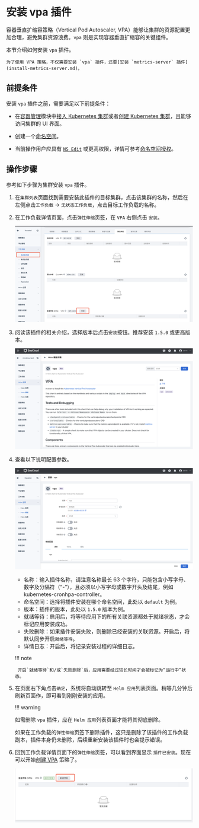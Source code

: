# 安装 vpa 插件

容器垂直扩缩容策略（Vertical Pod Autoscaler, VPA）能够让集群的资源配置更加合理，避免集群资源浪费。`vpa` 则是实现容器垂直扩缩容的关键组件。

本节介绍如何安装 `vpa` 插件。

    为了使用 VPA 策略，不仅需要安装 `vpa` 插件，还要[安装 `metrics-server` 插件](install-metrics-server.md)。

## 前提条件

安装 `vpa` 插件之前，需要满足以下前提条件：

- 在[容器管理](../../intro/what.md)模块中[接入 Kubernetes 集群](../clusters/integrate-cluster.md)或者[创建 Kubernetes 集群](../clusters/create-cluster.md)，且能够访问集群的 UI 界面。

- 创建一个[命名空间](../namespaces/createns.md)。

- 当前操作用户应具有 [`NS Edit`](../permissions/permission-brief.md#ns-edit) 或更高权限，详情可参考[命名空间授权](../namespaces/createns.md)。

## 操作步骤

参考如下步骤为集群安装 `vpa` 插件。

1. 在`集群列表`页面找到需要安装此插件的目标集群，点击该集群的名称，然后在左侧点击`工作负载` -> `无状态工作负载`，点击目标工作负载的名称。

2. 在工作负载详情页面，点击`弹性伸缩`页签，在 `VPA` 右侧点击 `安装`。

    ![工作负载](../../images/installvpa.png)

3. 阅读该插件的相关介绍，选择版本后点击`安装`按钮。推荐安装 `1.5.0` 或更高版本。

    ![工作负载](../../images/installvpa1.png)

4. 查看以下说明配置参数。

    ![工作负载](../../images/installvpa2.png)

    - 名称：输入插件名称，请注意名称最长 63 个字符，只能包含小写字母、数字及分隔符（“-”），且必须以小写字母或数字开头及结尾，例如 kubernetes-cronhpa-controller。
    - 命名空间：选择将插件安装在哪个命名空间，此处以 `default` 为例。
    - 版本：插件的版本，此处以 `1.5.0` 版本为例。
    - 就绪等待：启用后，将等待应用下的所有关联资源都处于就绪状态，才会标记应用安装成功。
    - 失败删除：如果插件安装失败，则删除已经安装的关联资源。开启后，将默认同步开启`就绪等待`。
    - 详情日志：开启后，将记录安装过程的详细日志。

    !!! note

        开启`就绪等待`和/或`失败删除`后，应用需要经过较长时间才会被标记为“运行中”状态。

5. 在页面右下角点击`确定`，系统将自动跳转至 `Helm 应用`列表页面。稍等几分钟后刷新页面作，即可看到刚刚安装的应用。

    !!! warning

    如需删除 `vpa` 插件，应在 `Helm 应用`列表页面才能将其彻底删除。

    如果在工作负载的`弹性伸缩`页签下删除插件，这只是删除了该插件的工作负载副本，插件本身仍未删除，后续重新安装该插件时也会提示错误。

6. 回到工作负载详情页面下的`弹性伸缩`页签，可以看到界面显示 `插件已安装`。现在可以开始[创建 VPA](create-vpa.md) 策略了。

    ![工作负载](../../images/installvpa3.png)
